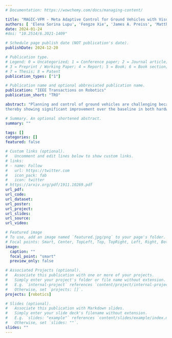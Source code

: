 ```yaml
---
# Documentation: https://wowchemy.com/docs/managing-content/

title: "MAGIC-VFM - Meta Adaptive Control for Ground Vehicles with Visual Foundation Models"
authors: [ 'Elena Sorina Lupu', 'Fengze Xie', 'James A. Preiss', 'Matthew Anderson', 'Jedidiah Alindogan', 'Soon-Jo Chung' ]
date: 2024-01-24
#doi: "10.2514/6.2021-1409"

# Schedule page publish date (NOT publication's date).
publishDate: 2024-12-20

# Publication type.
# Legend: 0 = Uncategorized; 1 = Conference paper; 2 = Journal article;
# 3 = Preprint / Working Paper; 4 = Report; 5 = Book; 6 = Book section;
# 7 = Thesis; 8 = Patent
publication_types: ["1"]

# Publication name and optional abbreviated publication name.
publication: "IEEE Transactions on Robotics"
publication_short: "TRO"

abstract: "Planning and control of ground vehicles are challenging because of complex dynamic interactions with the terrain.  Therefore, accurate modeling of terrain interaction forces is important to optimize their driving performance.  We present an offline meta-learning algorithm to construct a rapidly-tunable model of residual dynamics and disturbance using both visual foundation models and vehicle states.  This model is then integrated with composite adaptive control for the control matrix to adapt to changes in both the terrain and vehicle dynamics conditions in real time.  We provide mathematical guarantees of stability and robustness for this controller that provides rapid adaptation for the last layer of the deep neural network, which encodes the terrain disturbance.  The effectiveness of our meta-adaptive algorithm is demonstrated through results of simulation and experimentation using a tracked vehicle.  In particular, the experimental results show its superior performance outdoors on different slopes with varying slippage and track degradation disturbances.  We also compare our controller against an adaptive controller that does not use the visual foundation model terrain features, 
thereby showing significant improvement over the baseline in both hardware experimentation and simulation."

# Summary. An optional shortened abstract.
summary: ""

tags: []
categories: []
featured: false

# Custom links (optional).
#   Uncomment and edit lines below to show custom links.
# links:
# - name: Follow
#   url: https://twitter.com
#   icon_pack: fab
#   icon: twitter
# https://arxiv.org/pdf/1911.10269.pdf
url_pdf:
url_code: 
url_dataset:
url_poster:
url_project:
url_slides:
url_source:
url_video:

# Featured image
# To use, add an image named `featured.jpg/png` to your page's folder. 
# Focal points: Smart, Center, TopLeft, Top, TopRight, Left, Right, BottomLeft, Bottom, BottomRight.
image:
  caption: ""
  focal_point: "smart"
  preview_only: false

# Associated Projects (optional).
#   Associate this publication with one or more of your projects.
#   Simply enter your project's folder or file name without extension.
#   E.g. `internal-project` references `content/project/internal-project/index.md`.
#   Otherwise, set `projects: []`.
projects: [robotics]

# Slides (optional).
#   Associate this publication with Markdown slides.
#   Simply enter your slide deck's filename without extension.
#   E.g. `slides: "example"` references `content/slides/example/index.md`.
#   Otherwise, set `slides: ""`.
slides: ""
---
```

